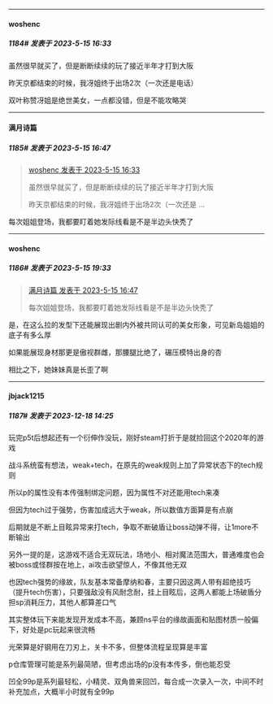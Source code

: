 
*****

####  woshenc  
##### 1184#       发表于 2023-5-15 16:33

虽然很早就买了，但是断断续续的玩了接近半年才打到大阪

昨天京都结束的时候，我冴姐终于出场2次（一次还是电话）

双叶称赞冴姐是绝世美女，一点都没错，但是不能攻略哭


*****

####  满月诗篇  
##### 1185#       发表于 2023-5-15 16:47

<blockquote><a href="httphttps://bbs.saraba1st.com/2b/forum.php?mod=redirect&amp;goto=findpost&amp;pid=60853237&amp;ptid=1861134" target="_blank">woshenc 发表于 2023-5-15 16:33</a>

虽然很早就买了，但是断断续续的玩了接近半年才打到大阪

昨天京都结束的时候，我冴姐终于出场2次（一次还是 ...</blockquote>
每次姐姐登场，我都要盯着她发际线看是不是半边头快秃了


*****

####  woshenc  
##### 1186#       发表于 2023-5-15 19:33

<blockquote><a href="httphttps://bbs.saraba1st.com/2b/forum.php?mod=redirect&amp;goto=findpost&amp;pid=60853425&amp;ptid=1861134" target="_blank">满月诗篇 发表于 2023-5-15 16:47</a>

每次姐姐登场，我都要盯着她发际线看是不是半边头快秃了</blockquote>
是，在这么拉的发型下还能展现出剧内外被共同认可的美女形象，可见新岛姐姐的底子有多么厚

如果能展现身材那更是傲视群雌，那腰腿比绝了，碾压模特出身的杏

相比之下，她妹妹真是长歪了啊

*****

####  jbjack1215  
##### 1187#       发表于 2023-12-18 14:25

玩完p5t后想起还有一个衍伸作没玩，刚好steam打折于是就捡回这个2020年的游戏

战斗系统蛮有想法，weak+tech，在原先的weak规则上加了异常状态下的tech规则

所以p的属性没有本传强制绑定问题，因为属性不对还能用tech来凑

但因为tech过于强势，伤害加成远大于weak，所以数值方面算是有点崩

后期就是不断上目眩异常来打tech，争取不断破盾让boss动弹不得，让1more不断输出

另外一提的是，这游戏不适合无双玩法，场地小、相对魔法范围大，普通难度也会被boss或怪群按在地上，ai攻击欲望惊人，不像其他无双

也因tech强势的缘故，队友基本常备摩纳和春，主要只因这两人带有超绝技巧（提升tech伤害），只要强敌没有风耐念耐，挂上目眩后，这两人都能上场破盾分担sp消耗压力，其他人都算差口气

其实整体玩下来能发现开发成本不高，兼顾ns平台的缘故画面和贴图材质一般偏下，好处是pc玩起来很流畅

光荣算是好钢用在刀刃上，关卡不多，但整体流程呈现算是丰富

p仓库管理可能是系列最简陋，但考虑出场的p没有本传多，倒也能忍受

凹全99p是系列最轻松，小精灵、双角兽来回凹，每合成一次录入一次，中间不时补充加点，大概半小时就有全99p

